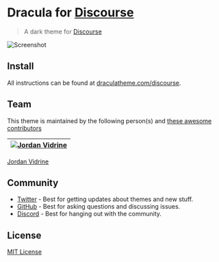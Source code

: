 # Dracula for [Discourse](https://www.discourse.org/)

> A dark theme for [Discourse](https://www.discourse.org/)

![Screenshot](./screenshot.png)

## Install

All instructions can be found at [draculatheme.com/discourse](https://draculatheme.com/discourse).

## Team

This theme is maintained by the following person(s) and [these awesome contributors](https://github.com/dracula/discourse/graphs/contributors)

| [![Jordan Vidrine](https://avatars0.githubusercontent.com/u/30537603?v=4&s=100)](https://github.com/jordanvidrine) |
| ------------------------------------------------------------------------------------------------------------------ |

[Jordan Vidrine](https://github.com/jordanvidrine)

## Community

- [Twitter](https://twitter.com/draculatheme) - Best for getting updates about themes and new stuff.
- [GitHub](https://github.com/dracula/dracula-theme/discussions) - Best for asking questions and discussing issues.
- [Discord](https://draculatheme.com/discord-invite) - Best for hanging out with the community.

## License

[MIT License](./LICENSE)
